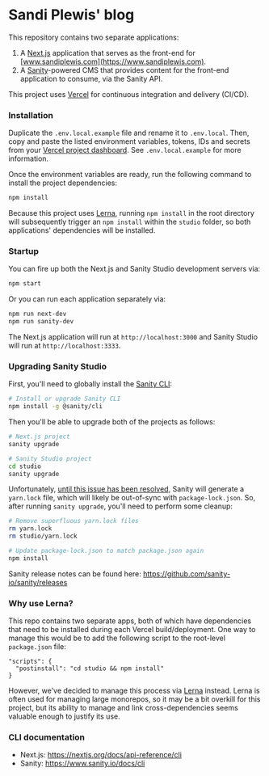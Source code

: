 # Sandi Plewis' blog

This repository contains two separate applications:

1. A [Next.js](https://nextjs.org) application that serves as the front-end for [www.sandiplewis.com](https://www.sandiplewis.com).
2. A [Sanity](https://www.sanity.io)-powered CMS that provides content for the front-end application to consume, via the Sanity API.

This project uses [Vercel](https://vercel.com) for continuous integration and delivery (CI/CD).

### Installation

Duplicate the `.env.local.example` file and rename it to `.env.local`. Then, copy and paste the listed environment variables, tokens, IDs and secrets from your [Vercel project dashboard](https://vercel.com). See `.env.local.example` for more information.

Once the environment variables are ready, run the following command to install the project dependencies:

```bash
npm install
```

Because this project uses [Lerna](https://lerna.js.org/), running `npm install` in the root directory will subsequently trigger an `npm install` within the `studio` folder, so both applications' dependencies will be installed.

### Startup

You can fire up both the Next.js and Sanity Studio development servers via:

```bash
npm start
```

Or you can run each application separately via:

```bash
npm run next-dev
npm run sanity-dev
```

The Next.js application will run at `http://localhost:3000` and Sanity Studio will run at `http://localhost:3333`.

### Upgrading Sanity Studio

First, you'll need to globally install the [Sanity CLI](https://www.sanity.io/docs/cli):

```bash
# Install or upgrade Sanity CLI
npm install -g @sanity/cli
```

Then you'll be able to upgrade both of the projects as follows:

```bash
# Next.js project
sanity upgrade

# Sanity Studio project
cd studio
sanity upgrade
```

Unfortunately, [until this issue has been resolved](https://github.com/sanity-io/sanity/issues/1510), Sanity will generate a `yarn.lock` file, which will likely be out-of-sync with `package-lock.json`. So, after running `sanity upgrade`, you'll need to perform some cleanup:

```bash
# Remove superfluous yarn.lock files
rm yarn.lock
rm studio/yarn.lock

# Update package-lock.json to match package.json again
npm install
```

Sanity release notes can be found here: https://github.com/sanity-io/sanity/releases

### Why use Lerna?

This repo contains two separate apps, both of which have dependencies that need to be installed during each Vercel build/deployment. One way to manage this would be to add the following script to the root-level `package.json` file:

```
"scripts": {
  "postinstall": "cd studio && npm install"
}
```

However, we've decided to manage this process via [Lerna](https://lerna.js.org/) instead. Lerna is often used for managing large monorepos, so it may be a bit overkill for this project, but its ability to manage and link cross-dependencies seems valuable enough to justify its use.

### CLI documentation

- Next.js: https://nextjs.org/docs/api-reference/cli
- Sanity: https://www.sanity.io/docs/cli